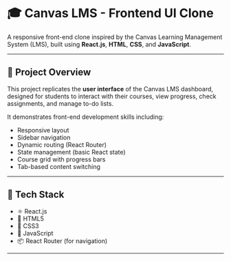 # 🎓 Canvas LMS - Frontend UI Clone

A responsive front-end clone inspired by the Canvas Learning Management System (LMS), built using **React.js**, **HTML**, **CSS**, and **JavaScript**.

---

## 📌 Project Overview

This project replicates the **user interface** of the Canvas LMS dashboard, designed for students to interact with their courses, view progress, check assignments, and manage to-do lists.

It demonstrates front-end development skills including:
- Responsive layout
- Sidebar navigation
- Dynamic routing (React Router)
- State management (basic React state)
- Course grid with progress bars
- Tab-based content switching

---

## 🧰 Tech Stack

- ⚛️ React.js
- 🧱 HTML5
- 🎨 CSS3
- 🧠 JavaScript 
- 📦 React Router (for navigation)

---

